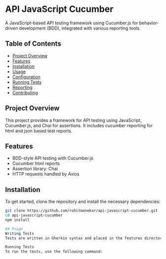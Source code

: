 # API JavaScript Cucumber

A JavaScript-based API testing framework using Cucumber.js for behavior-driven development (BDD), integrated with various reporting tools.

## Table of Contents

- [Project Overview](#project-overview)
- [Features](#features)
- [Installation](#installation)
- [Usage](#usage)
- [Configuration](#configuration)
- [Running Tests](#running-tests)
- [Reporting](#reporting)
- [Contributing](#contributing)

## Project Overview

This project provides a framework for API testing using JavaScript, Cucumber.js, and Chai for assertions. It includes cucumber reporting for html and json based test reports.

## Features

- BDD-style API testing with Cucumber.js
- Cucumber html reports
- Assertion library: Chai
- HTTP requests handled by Axios

## Installation

To get started, clone the repository and install the necessary dependencies:

```bash
git clone https://github.com/rohitmanekar/api-javascript-cucumber.git
cd api-javascript-cucumber
npm install

## Usage
Writing Tests
Tests are written in Gherkin syntax and placed in the features directory. Step definitions are implemented in the features/step_definitions directory.

Running Tests
To run the tests, use the following command:
